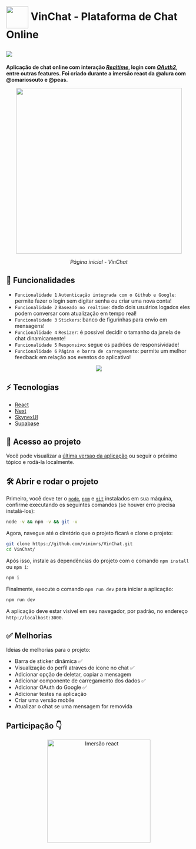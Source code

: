<h1>
   <p> 
      <img src="https://github.com/vinimrs/VinChat/blob/master/public/flaticon.png" width="60" align="center" />
      VinChat - Plataforma de Chat Online 
   </p>
   <img src="https://img.shields.io/github/license/vinimrs/VinChat?color=black" align="center" />
</h1>

**Aplicação de chat online com interação _[Realtime]_, login com _[OAuth2]_, entre outras features. Foi criado durante a imersão react da @alura com @omariosouto e @peas.**

<p align="center">
   <img src="https://user-images.githubusercontent.com/92659173/208542361-f7d1047a-49e2-4525-a794-d01f83690f42.png"  width="450"/>
   <p align="center">
      <i>Página inicial - VinChat</i>
   </p>
</p>

<!--
![Screenshot from 2022-12-19 19-52-32](https://user-images.githubusercontent.com/92659173/208542361-f7d1047a-49e2-4525-a794-d01f83690f42.png)
![Screenshot from 2022-12-19 19-55-34](https://user-images.githubusercontent.com/92659173/208542591-32cf3b0f-c94b-4a79-a01c-61229564c210.png)
<img src="https://user-images.githubusercontent.com/92659173/152045984-f7741d95-1223-4a0a-8226-bb52134e5a60.gif" width="900" />
-->

## :hammer: Funcionalidades

- `Funcionalidade 1` `Autenticação integrada com o Github e Google`: permite fazer o login sem digitar senha ou criar uma nova conta!
- `Funcionalidade 2` `Baseado no realtime`: dado dois usuários logados eles podem conversar com atualização em tempo real!
- `Funcionalidade 3` `Stickers`: banco de figurinhas para envio em mensagens!
- `Funcionalidade 4` `Resizer`: é possível decidir o tamanho da janela de chat dinamicamente!
- `Funcionalidade 5` `Responsivo`: segue os padrões de responsividade!
- `Funcionalidade 6` `Página e barra de carregamento`: permite um melhor feedback em relação aos eventos do aplicativo!

<p align="center">
   <img src="https://user-images.githubusercontent.com/92659173/208553230-c28a386a-db9d-4871-9f38-1606c4b4f3c4.gif" />
</p>

## :zap: Tecnologias

- [React]
- [Next]
- [SkynexUI]
- [Supabase]

## 📁 Acesso ao projeto

Você pode visualizar a <a href="https://vinchat.vercel.app/" target="_blank">última versao da aplicação</a> ou seguir o próximo tópico e rodá-la localmente.

## 🛠 Abrir e rodar o projeto

Primeiro, você deve ter o [`node`](https://nodejs.org/en/), [`npm`](https://www.npmjs.com) e [`git`](https://git-scm.com/) instalados em sua máquina, confirme executando os seguintes comandos (se houver erro precisa instalá-los):

```bash
node -v && npm -v && git -v
```

Agora, navegue até o diretório que o projeto ficará e clone o projeto:

```bash
git clone https://github.com/vinimrs/VinChat.git
cd VinChat/
```

Após isso, instale as dependências do projeto com o comando `npm install` ou `npm i`:

```bash
npm i
```

Finalmente, execute o comando `npm run dev` para iniciar a aplicação:

```bash
npm run dev
```

A aplicação deve estar visível em seu navegador, por padrão, no endereço `http://localhost:3000`.

## ✅ Melhorias

Ideias de melhorias para o projeto:

- Barra de sticker dinâmica ✅
- Visualização do perfil atraves do icone no chat ✅
- Adicionar opção de deletar, copiar a mensagem
- Adicionar componente de carregamento dos dados ✅
- Adicionar OAuth do Google ✅
- Adicionar testes na aplicação
- Criar uma versão mobile
- Atualizar o chat se uma mensagem for removida

## Participação 👇

<p align="center">
   <img src="https://user-images.githubusercontent.com/60992933/151864472-ebe431a4-4412-45eb-9d12-d3c45574c1b9.svg" alt="Imersão react" width="280"/>
</p>

[Realtime]: https://dev.to/rachel_cheuk/getting-started-with-realtime-events-and-streaming-data-in-js-4j6l
[OAuth2]: https://oauth.net/2/
[React]: https://pt-br.reactjs.org
[Next]: https://nextjs.org
[SkynexUI]: https://skynexui.dev
[Supabase]: https://supabase.com/
